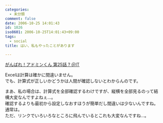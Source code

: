 ```yaml
---
categories:
  - 未分類
comment: false
date: 2006-10-25 14:01:43
id: 1026
iso8601: 2006-10-25T14:01:43+09:00
tags:
  - social
title: はい、私もやったことがあります

---
```


<div class="entry-body">
  <p><a title="がんばれ！アドミンくん 第25話 ? ＠IT" href="http://www.atmarkit.co.jp/fwin2k/itpropower/admin-kun/025/adminkun025.html">がんばれ！アドミンくん 第25話 ? ＠IT</a></p>

  <p>Excelは計算は確かに間違いません。<br />
    でも、計算式が正しいかどうかは人間が確認しないとわからんのです。</p>

  <p>まあ、私の場合は、計算式を全部確認するわけですが、縦横を全部見るのって結構大変なんですよねぇ…。<br />
    確認するよりも最初から設定しなおすほうが簡単だし間違いは少ないんですね。通常は。<br />
    ただ、リンクでいろいろなところに飛んでいるとこれも大変なんですね…。</p>
</div>
